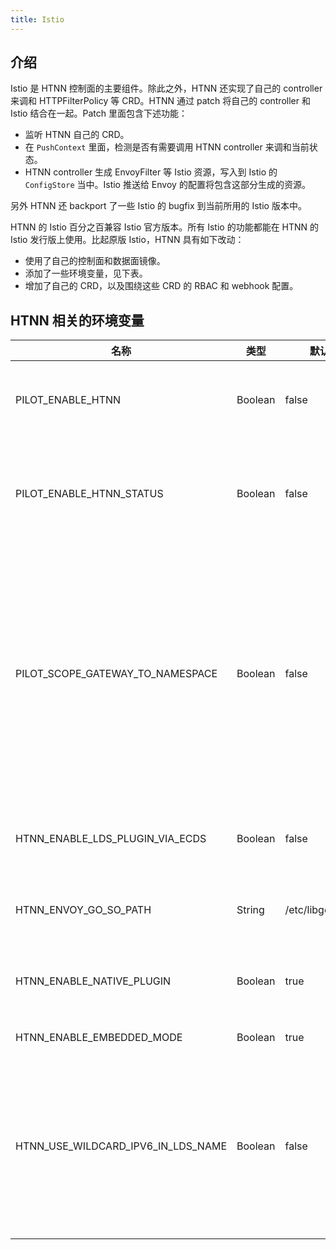 ```yaml
---
title: Istio
---
```


## 介绍

Istio 是 HTNN 控制面的主要组件。除此之外，HTNN 还实现了自己的 controller 来调和 HTTPFilterPolicy 等 CRD。HTNN 通过 patch 将自己的 controller 和 Istio 结合在一起。Patch 里面包含下述功能：

* 监听 HTNN 自己的 CRD。
* 在 `PushContext` 里面，检测是否有需要调用 HTNN controller 来调和当前状态。
* HTNN controller 生成 EnvoyFilter 等 Istio 资源，写入到 Istio 的 `ConfigStore` 当中。Istio 推送给 Envoy 的配置将包含这部分生成的资源。

另外 HTNN 还 backport 了一些 Istio 的 bugfix 到当前所用的 Istio 版本中。

HTNN 的 Istio 百分之百兼容 Istio 官方版本。所有 Istio 的功能都能在 HTNN 的 Istio 发行版上使用。比起原版 Istio，HTNN 具有如下改动：

* 使用了自己的控制面和数据面镜像。
* 添加了一些环境变量，见下表。
* 增加了自己的 CRD，以及围绕这些 CRD 的 RBAC 和 webhook 配置。

## HTNN 相关的环境变量

| 名称                               | 类型    | 默认值            | 说明                                                                                                                                                                        |
|------------------------------------|---------|-------------------|-----------------------------------------------------------------------------------------------------------------------------------------------------------------------------|
| PILOT_ENABLE_HTNN                  | Boolean | false             | 如果启用，Pilot 将监听 HTNN 资源                                                                                                                                           |
| PILOT_ENABLE_HTNN_STATUS           | Boolean | false             | 如果设置为 true，我们将上报状态信息到 HTNN 资源                                                                                                                                |
| PILOT_SCOPE_GATEWAY_TO_NAMESPACE   | Boolean | false             | 此环境变量在 HTNN 中被设置为 true。我们假设 workload 的命名空间等于 gateway 的命名空间，以此减少管理 workload 命名空间的复杂性。                                                        |
| HTNN_ENABLE_LDS_PLUGIN_VIA_ECDS    | Boolean | false             | 启用基于 ECDS 发布 LDS 插件的能力                                                                                                                                             |
| HTNN_ENVOY_GO_SO_PATH              | String  | /etc/libgolang.so | 数据面镜像中 Go 共享库的路径                                                                                                                                              |
| HTNN_ENABLE_NATIVE_PLUGIN          | Boolean | true              | 允许通过 HTNN 控制器配置 Native 插件                                                                                                                                    |
| HTNN_ENABLE_EMBEDDED_MODE           | Boolean | true              | 启用[嵌入模式](../../concept/embedded_mode)                                                                                                                               |
| HTNN_USE_WILDCARD_IPV6_IN_LDS_NAME | Boolean | false             | 在 LDS 名称中使用通配符 IPv6 地址作为默认前缀。如果你的网关默认监听 IPv6 地址，请开启此项。                                                                              |
